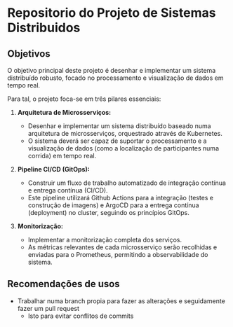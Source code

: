 # Repositorio do Projeto de Sistemas Distribuidos

## Objetivos

O objetivo principal deste projeto é desenhar e implementar um sistema distribuído robusto, focado no processamento e visualização de dados em tempo real.

Para tal, o projeto foca-se em três pilares essenciais:

1.  **Arquitetura de Microsserviços:**
    -  Desenhar e implementar um sistema distribuído baseado numa arquitetura de microsserviços, orquestrado através de Kubernetes.
    -   O sistema deverá ser capaz de suportar o processamento e a visualização de dados (como a localização de participantes numa corrida) em tempo real.

2.  **Pipeline CI/CD (GitOps):**
    - Construir um fluxo de trabalho automatizado de integração contínua e entrega contínua (CI/CD).
    - Este pipeline utilizará Github Actions para a integração (testes e construção de imagens) e ArgoCD para a entrega contínua (deployment) no cluster, seguindo os princípios GitOps.

3.  **Monitorização:**
    - Implementar a monitorização completa dos serviços.
    - As métricas relevantes de cada microsserviço serão recolhidas e enviadas para o Prometheus, permitindo a observabilidade do sistema.

## Recomendações de usos
- Trabalhar numa branch propia para fazer as alterações e seguidamente fazer um pull request
    - Isto para evitar conflitos de commits
